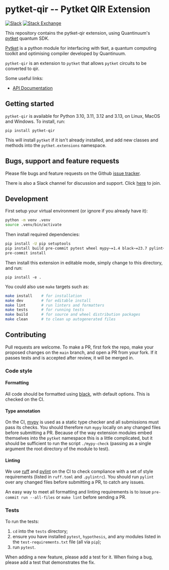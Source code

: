 # pytket-qir -- Pytket QIR Extension

[![Slack](https://img.shields.io/badge/Slack-4A154B?style=for-the-badge&logo=slack&logoColor=white)](https://tketusers.slack.com/join/shared_invite/zt-18qmsamj9-UqQFVdkRzxnXCcKtcarLRA#)
[![Stack Exchange](https://img.shields.io/badge/StackExchange-%23ffffff.svg?style=for-the-badge&logo=StackExchange)](https://quantumcomputing.stackexchange.com/tags/pytket)

This repository contains the pytket-qir extension, using Quantinuum's
[pytket](https://tket.quantinuum.com/api-docs/index.html) quantum SDK.

[Pytket](https://tket.quantinuum.com/api-docs/index.html) is a python module for interfacing
with tket, a quantum computing toolkit and optimising compiler developed by Quantinuum.

`pytket-qir` is an extension to `pytket` that allows `pytket` circuits to
be converted to qir.

Some useful links:
- [API Documentation](https://tket.quantinuum.com/extensions/pytket-qir/)

## Getting started

`pytket-qir` is available for Python 3.10, 3.11, 3.12 and 3.13, on Linux, MacOS
and Windows. To install, run:

```shell
pip install pytket-qir
```

This will install `pytket` if it isn't already installed, and add new classes
and methods into the `pytket.extensions` namespace.

## Bugs, support and feature requests

Please file bugs and feature requests on the Github
[issue tracker](https://github.com/CQCL/pytket-qir/issues).

There is also a Slack channel for discussion and support. Click [here](https://tketusers.slack.com/join/shared_invite/zt-18qmsamj9-UqQFVdkRzxnXCcKtcarLRA#/shared-invite/email) to join.

## Development

First setup your virtual environment (or ignore if you already have it):

```sh
python -m venv .venv
source .venv/bin/activate
```

Then install required dependencies:

```sh
pip install -U pip setuptools
pip install build pre-commit pytest wheel mypy~=1.4 black~=23.7 pylint~=2.17 ruff==0.0.282
pre-commit install
```

Then install this extension in editable mode, simply change to this directory, and run:

```shell
pip install -e .
```

You could also use `make` targets such as:

```sh
make install    # for installation
make dev        # for editable install
make lint       # run linters and formatters
make tests      # for running tests
make build      # for source and wheel distribution packages
make clean      # to clean up autogenerated files
```

## Contributing

Pull requests are welcome. To make a PR, first fork the repo, make your proposed
changes on the `main` branch, and open a PR from your fork. If it passes
tests and is accepted after review, it will be merged in.

### Code style

#### Formatting

All code should be formatted using
[black](https://black.readthedocs.io/en/stable/), with default options. This is
checked on the CI.

#### Type annotation

On the CI, [mypy](https://mypy.readthedocs.io/en/stable/) is used as a static
type checker and all submissions must pass its checks. You should therefore run
`mypy` locally on any changed files before submitting a PR. Because of the way
extension modules embed themselves into the `pytket` namespace this is a little
complicated, but it should be sufficient to run the script `./mypy-check`
(passing as a single argument the root directory of the module to test).

#### Linting

We use [ruff](https://github.com/astral-sh/ruff) and [pylint](https://pypi.org/project/pylint/)
on the CI to check compliance with a set of style requirements (listed in `ruff.toml` and `.pylintrc`).
You should run `pylint` over any changed files before submitting a PR, to catch any issues.

An easy way to meet all formatting and linting requirements is to issue `pre-commit run --all-files`
or `make lint` before sending a PR.

### Tests

To run the tests:

1. `cd` into the `tests` directory;
2. ensure you have installed `pytest`, `hypothesis`, and any modules listed in
the `test-requirements.txt` file (all via `pip`);
3. run `pytest`.

When adding a new feature, please add a test for it. When fixing a bug, please
add a test that demonstrates the fix.

